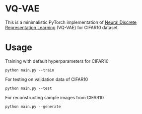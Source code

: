# VQ-VAE
This is a minimalistic PyTorch implementation of [Neural Discrete Representation Learning](https://arxiv.org/pdf/1711.00937.pdf) (VQ-VAE) for CIFAR10 dataset

# Usage 
Training with default hyperparameters for CIFAR10

`python main.py --train`

For testing on validation data of CIFAR10

`python main.py --test`

For reconstructing sample images from CIFAR10

`python main.py --generate`
